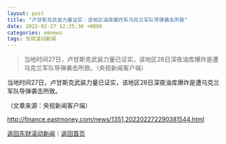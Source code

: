 ```yaml
---
layout: post
title: "卢甘斯克武装力量证实：该地区油库爆炸系乌克兰军队导弹袭击所致"
date: 2022-02-27 12:25:36 +0800
categories: emnews
tags: 东财滚动新闻
---
```

> 当地时间27日，卢甘斯克武装力量已证实，该地区26日深夜油库爆炸是遭乌克兰军队导弹袭击所致。（央视新闻客户端）

<p>当地时间27日，卢甘斯克武装力量已证实，该地区26日深夜油库爆炸是遭乌克兰军队导弹袭击所致。</p><p class="em_media">（文章来源：央视新闻客户端）</p>

<http://finance.eastmoney.com/news/1351,202202272290381544.html>

[返回东财滚动新闻](//finews.withounder.com/emnews/)｜[返回首页](//finews.withounder.com/)